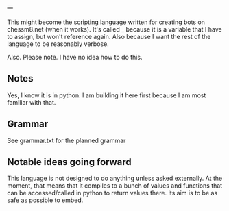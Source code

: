 # _
This might become the scripting language written for creating bots on
chessm8.net (when it works). It's called _ because it is a variable
that I have to assign, but won't reference again. Also because I want the rest
of the language to be reasonably verbose.

Also. Please note. I have no idea how to do this.
## Notes
Yes, I know it is in python. I am building it here first because I am most
familiar with that.
## Grammar
See grammar.txt for the planned grammar
## Notable ideas going forward
This language is not designed to do anything unless asked externally. At the
moment, that means that it compiles to a bunch of values and functions that can
be accessed/called in python to return values there. Its aim is to be as safe as
possible to embed.
